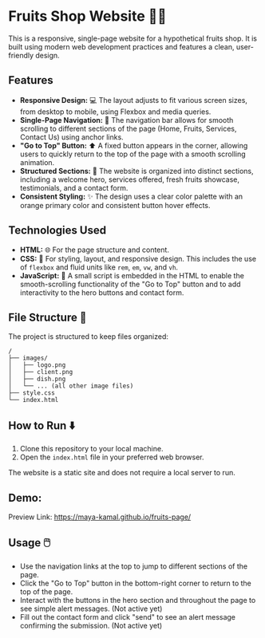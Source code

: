 # Fruits Shop Website 🍎🍇

This is a responsive, single-page website for a hypothetical fruits shop. It is built using modern web development practices and features a clean, user-friendly design.

## Features

  * **Responsive Design:** 💻 The layout adjusts to fit various screen sizes, from desktop to mobile, using Flexbox and media queries.
  * **Single-Page Navigation:** 🔗 The navigation bar allows for smooth scrolling to different sections of the page (Home, Fruits, Services, Contact Us) using anchor links.
  * **"Go to Top" Button:** ⬆️ A fixed button appears in the corner, allowing users to quickly return to the top of the page with a smooth scrolling animation.
  * **Structured Sections:** 📄 The website is organized into distinct sections, including a welcome hero, services offered, fresh fruits showcase, testimonials, and a contact form.
  * **Consistent Styling:** ✨ The design uses a clear color palette with an orange primary color and consistent button hover effects.

## Technologies Used

  * **HTML:** 🌐 For the page structure and content.
  * **CSS:** 🎨 For styling, layout, and responsive design. This includes the use of `flexbox` and fluid units like `rem`, `em`, `vw`, and `vh`.
  * **JavaScript:** 🚀 A small script is embedded in the HTML to enable the smooth-scrolling functionality of the "Go to Top" button and to add interactivity to the hero buttons and contact form.

## File Structure 📁

The project is structured to keep files organized:

```
/
├── images/
│   ├── logo.png
│   ├── client.png
│   ├── dish.png
│   └── ... (all other image files)
├── style.css
└── index.html
```

## How to Run ⬇️

1.  Clone this repository to your local machine.
2.  Open the `index.html` file in your preferred web browser.

The website is a static site and does not require a local server to run.

## Demo: 
Preview Link: https://maya-kamal.github.io/fruits-page/

## Usage 🖱️

  * Use the navigation links at the top to jump to different sections of the page.
  * Click the "Go to Top" button in the bottom-right corner to return to the top of the page.
  * Interact with the buttons in the hero section and throughout the page to see simple alert messages. (Not active yet)
  * Fill out the contact form and click "send" to see an alert message confirming the submission. (Not active yet)
